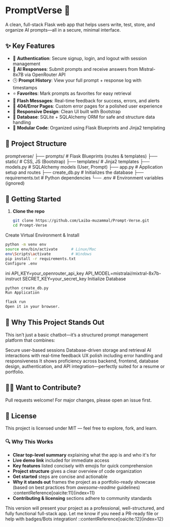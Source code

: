 # PromptVerse 🚀

A clean, full-stack Flask web app that helps users write, test, store, and organize AI prompts—all in a secure, minimal interface.

## ✨ Key Features

- 🔐 **Authentication**: Secure signup, login, and logout with session management  
- 🤖 **AI Responses**: Submit prompts and receive answers from Mistral-8x7B via OpenRouter API  
- 🕒 **Prompt History**: View your full prompt + response log with timestamps  
- ⭐ **Favorites**: Mark prompts as favorites for easy retrieval  
- 📨 **Flash Messages**: Real-time feedback for success, errors, and alerts  
- 🚫 **404/Error Pages**: Custom error pages for a polished user experience  
- 📱 **Responsive Design**: Clean UI built with Bootstrap  
- 💾 **Database**: SQLite + SQLAlchemy ORM for safe and structure data handling  
- 🧩 **Modular Code**: Organized using Flask Blueprints and Jinja2 templating  

## 📁 Project Structure

promptverse/
├── prompts/ # Flask Blueprints (routes & templates)
├── static/ # CSS, JS (Bootstrap)
├── templates/ # Jinja2 templates
├── models.py # SQLAlchemy models (User, Prompt)
├── app.py # Application setup and routes
├── create_db.py # Initializes the database
├── requirements.txt # Python dependencies
└── .env # Environment variables (ignored)

## 🚀 Getting Started

1. **Clone the repo**  
   ```bash
   git clone https://github.com/Laiba-muzammal/Prompt‑Verse.git
   cd Prompt‑Verse
Create Virtual Environment & Install

```bash
python -m venv env
source env/bin/activate      # Linux/Mac  
env\Scripts\activate         # Windows
pip install -r requirements.txt
Configure .env
```

ini
API_KEY=your_openrouter_api_key
API_MODEL=mistralai/mixtral-8x7b-instruct
SECRET_KEY=your_secret_key
Initialize Database

```bash
python create_db.py
Run Application
```

```bash
flask run
Open it in your browser.
```

## 🧠 Why This Project Stands Out
This isn’t just a basic chatbot—it’s a structured prompt management platform that combines:

Secure user-based sessions
Database-driven storage and retrieval
AI interactions with real-time feedback
UX polish including error handling and responsiveness
It shows proficiency across backend, frontend, database design, authentication, and API integration—perfectly suited for a resume or portfolio.

## 👩‍💻 Want to Contribute?
Pull requests welcome! For major changes, please open an issue first.

## 📝 License
This project is licensed under MIT — feel free to explore, fork, and learn.

### 🔍 Why This Works
- **Clear top-level summary** explaining what the app is and who it's for  
- **Live demo link** included for immediate access  
- **Key features** listed concisely with emojis for quick comprehension  
- **Project structure** gives a clear overview of code organization  
- **Get started** steps are concise and actionable  
- **Why it stands out** frames the project as a portfolio-ready showcase (based on best practices from _awesome-readme_ guidelines) :contentReference[oaicite:11]{index=11}  
- **Contributing & licensing** sections adhere to community standards

This version will present your project as a professional, well-structured, and fully functional full-stack app. Let me know if you need a PR-ready file or help with badges/Bots integration!
::contentReference[oaicite:12]{index=12}
